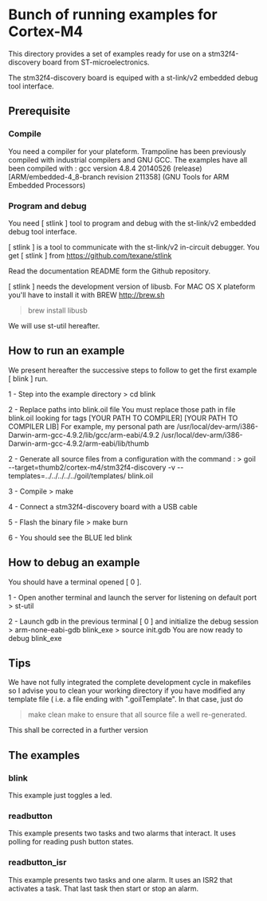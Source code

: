 # Bunch of running examples for Cortex-M4

This directory provides a set of examples ready for use on a 
stm32f4-discovery board from ST-microelectronics.

The stm32f4-discovery board is equiped with a st-link/v2 embedded debug tool interface.

## Prerequisite

### Compile

You need a compiler for your plateform.
Trampoline has been previously compiled with industrial compilers and GNU GCC.
The examples have all been compiled with :
gcc version 4.8.4 20140526 (release) [ARM/embedded-4_8-branch revision 211358] (GNU Tools for ARM Embedded Processors)

### Program and debug
 
You need [ stlink ] tool to program and debug with the st-link/v2 embedded debug tool interface.

[ stlink ] is a tool to communicate with the st-link/v2 in-circuit debugger.
You get [ stlink ] from 
https://github.com/texane/stlink

Read the documentation README form the Github repository.

[ stlink ] needs the development version of libusb.
For MAC OS X plateform you'll have to install it with BREW
http://brew.sh

> brew install libusb

We will use st-util hereafter.

## How to run an example

We present hereafter the successive steps to follow to get the first example [ blink ] run.

1 - Step into the example directory
    > cd blink 

2 - Replace paths into blink.oil file
   You must replace those path in file blink.oil looking for tags
    [YOUR PATH TO COMPILER]
    [YOUR PATH TO COMPILER LIB]
    For example, my personal path are 
    /usr/local/dev-arm/i386-Darwin-arm-gcc-4.9.2/lib/gcc/arm-eabi/4.9.2
    /usr/local/dev-arm/i386-Darwin-arm-gcc-4.9.2/arm-eabi/lib/thumb
 
2 - Generate all source files from a configuration with the command :
    > goil --target=thumb2/cortex-m4/stm32f4-discovery -v --templates=../../../../../goil/templates/ blink.oil

3 - Compile
    > make

4 - Connect a stm32f4-discovery board with a USB cable

5 - Flash the binary file
    > make burn 

6 - You should see the BLUE led blink 

## How to debug an example

You should have a terminal opened [ 0 ].

1 - Open another terminal and launch the server for listening on default port 
    > st-util
    
2 - Launch gdb in the previous terminal [ 0 ] and initialize the debug session
    > arm-none-eabi-gdb blink_exe
    > source init.gdb
You are now ready to debug blink_exe

## Tips

We have not fully integrated the complete development cycle in makefiles so I advise you to clean your working directory 
if you have modified any template file ( i.e. a file ending with ".goilTemplate".
In that case, just do
> make clean
> make
to ensure that all source file a well re-generated.

This shall be corrected in a further version

## The examples

### blink

This example just toggles a led.

### readbutton

This example presents two tasks and two alarms that interact.
It uses polling for reading push button states.

### readbutton_isr

This example presents two tasks and one alarm.
It uses an ISR2 that activates a task. That last task then start or stop an alarm.
